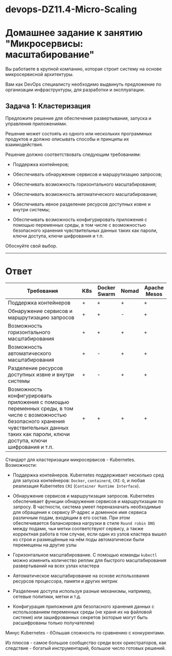 # devops-DZ11.4-Micro-Scaling

 

 

# Домашнее задание к занятию "Микросервисы: масштабирование"

 

Вы работаете в крупной компанию, которая строит систему на основе микросервисной архитектуры.

Вам как DevOps специалисту необходимо выдвинуть предложение по организации инфраструктуры, для разработки и эксплуатации.

 

## Задача 1: Кластеризация

 

Предложите решение для обеспечения развертывания, запуска и управления приложениями.

Решение может состоять из одного или нескольких программных продуктов и должно описывать способы и принципы их взаимодействия.

 

Решение должно соответствовать следующим требованиям:

 

- Поддержка контейнеров;

- Обеспечивать обнаружение сервисов и маршрутизацию запросов;

- Обеспечивать возможность горизонтального масштабирования;

- Обеспечивать возможность автоматического масштабирования;

- Обеспечивать явное разделение ресурсов доступных извне и внутри системы;

- Обеспечивать возможность конфигурировать приложения с помощью переменных среды, в том числе с возможностью безопасного хранения чувствительных данных таких как пароли, ключи доступа, ключи шифрования и т.п.

 

Обоснуйте свой выбор.

 

---

 

# Ответ

 

|Требования|K8s|Docker Swarm|Nomad|Apache Mesos|
|----------|---|------------|-----|------------|
|Поддержка контейнеров|+|+|+|+|
|Обнаружение сервисов и маршрутизацию запросов|+|+|-|+|
|Возможность горизонтального масштабирования|+|+|+|+|
|Возможность автоматического масштабирования|+|-|+|+|
|Разделение ресурсов доступных извне и внутри системы|+|-|+|+|
|Возможность конфигурировать приложения с помощью переменных среды, в том числе с возможностью безопасного хранения чувствительных данных таких как пароли, ключи доступа, ключи шифрования и т.п.|+|+|+|+|


Стандарт для кластеризации микросервисов - Kubernetes. Возможности:

 

- Поддержка контейнеров. Kubernetes поддерживает несколько сред для запуска контейнеров: `Docker`, `containerd`, `CRI-O`, и любая реализация Kubernetes `CRI` (`Container Runtime Interface`).

- Обнаружение сервисов и маршрутизация запросов. Kubernetes обеспечивает функции обнаружения сервисов и маршрутизации по запросу. В частности, система умеет переназначать необходимые для обращения к сервису IP-адрес и доменное имя сервиса различным подам, входящим в его состав. При этом обеспечивается балансировка нагрузки в стиле `Round robin DNS` между подами, чьи метки соответствуют сервису, а также корректная работа в том случае, если один из узлов кластера вышел из строя и размещённые на нём поды автоматически были перемещены на другие узлы

- Горизонтальное масштабирование. С помощью команды `kubectl` можно изменить количество реплик для быстрого масштабирования развертываний на всех узлах кластера

- Автоматическое масштабирование на основе использования ресурсов процессора, памяти и других метрик

- Разделение доступа используя разные механизмы, например, сетевые политики, метки и т.д.

- Конфигурация приложения для безопасного хранения данных с использованием переменных среды (не храня их на файловой системе) или зашифрованных секретов (которые могут быть расшифрованы только получателем)

 

Минус Kubernetes - бОльшая сложность по сравнению с конкурентами.

Из плюсов - самое большое сообщество среди всех оркестраторов, как следствие -  богатый инструментарий, большое число готовых решений.
